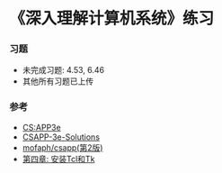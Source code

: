 # 《深入理解计算机系统》练习

### 习题
- 未完成习题: 4.53, 6.46  
- 其他所有习题已上传

### 参考
- [CS:APP3e](http://csapp.cs.cmu.edu/3e/students.html)  
- [CSAPP-3e-Solutions](https://dreamanddead.gitbooks.io/csapp-3e-solutions)  
- [mofaph/csapp(第2版)](https://github.com/mofaph/csapp)
- [第四章: 安装Tcl和Tk](https://www.cnblogs.com/hrhguanli/p/4594724.html)